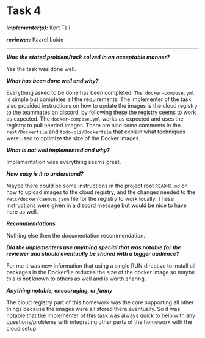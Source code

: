 # Task 4
***implementer(s):*** Kert Tali

***reviewer:*** Kaarel Loide

---

***Was the stated problem/task solved in an acceptable manner?***

Yes the task was done well.


***What has been done well and why?***

Everything asked to be done has been completed. `The docker-compose.yml` is simple but completes all the requirements.
The implementer of the task also provided instructions on how to update the images is the cloud registry to the teammates on discord, by following these
the registry seems to work as expected. The `docker-compose.yml` works as expected and uses the registry to pull needed images.
There are also some comments in the `rest/Dockerfile` and `todo-cli/Dockerfile` that explain what techniques were used to optimize the size of the Docker images.


***What is not well implemented and why?***

Implementation wise everything seems great.



***How easy is it to understand?***

Maybe there could be some instructions in the project root `README.md` on how to upload images to the cloud registry,
and the changes needed to the `/etc/docker/daemon.json` file for the registry to work locally.
These instructions were given in a discord message but would be nice to have here as well.


***Recommendations***

Nothing else then the documentation recommendation.


***Did the implementers use anything special that was notable for the reviewer and should eventually be shared with a bigger audience?***

For me it was new information that using a single RUN directive to install all packages in the Dockerfile reduces the size of the docker image so maybe this is not known to others as well and is worth sharing.


***Anything notable, encouraging, or funny***

The cloud registry part of this homework was the core supporting all other things because the images were all stored there eventually. 
So it was notable that the implementer of this task
was always quick to help with any questions/problems with integrating other parts of the homework with the cloud setup.
